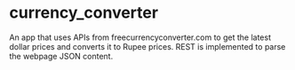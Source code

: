 # currency_converter
An app that uses APIs from freecurrencyconverter.com to get the latest dollar prices and converts it to Rupee prices.
REST is implemented to parse the webpage JSON content.
